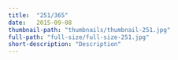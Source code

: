 ```yaml
---
title:  "251/365"
date:   2015-09-08
thumbnail-path: "thumbnails/thumbnail-251.jpg"
full-path: "full-size/full-size-251.jpg"
short-description: "Description"
---
```

